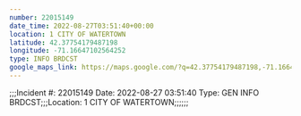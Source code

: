 ```yaml
---
number: 22015149
date_time: 2022-08-27T03:51:40+00:00
location: 1 CITY OF WATERTOWN
latitude: 42.37754179487198
longitude: -71.16647102564252
type: INFO BRDCST
google_maps_link: https://maps.google.com/?q=42.37754179487198,-71.16647102564252
---
```


;;;Incident #: 22015149  Date: 2022-08-27 03:51:40   Type: GEN INFO BRDCST;;;Location: 1 CITY OF WATERTOWN;;;;;;
